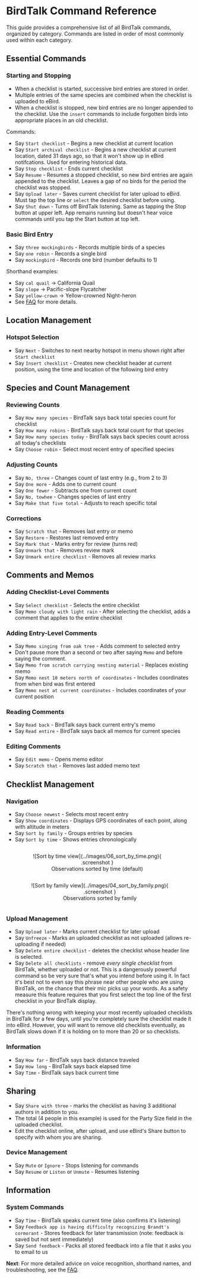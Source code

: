 # BirdTalk Command Reference

This guide provides a comprehensive list of all BirdTalk commands, organized by category. Commands are listed in order of most commonly used within each category.

## Essential Commands

### Starting and Stopping

- When a checklist is started, successive bird entries are stored in order.
- Multiple entries of the same species are combined when the checklist is uploaded to eBird.
- When a checklist is stopped, new bird entries are no longer appended to the checklist.  Use the `insert` commands to include forgotten birds into appropriate places in an old checklist.

Commands:

- Say `Start checklist` - Begins a new checklist at current location
- Say `Start archival checklist` - Begins a new checklist at current location, dated 31 days ago, so that it won't show up in eBird notifcations.  Used for entering historical data.
- Say `Stop checklist` - Ends current checklist
- Say `Resume` - Resumes a stopped checklist, so new bird entries are again appended to the checklist.  Leaves a gap of no birds for the period the checklist was stopped.
- Say `Upload later` - Saves current checklist for later upload to eBird.  Must tap the top line or `select` the desired checklist before using.
- Say `Shut down` - Turns off BirdTalk listening.  Same as tapping the Stop button at upper left.  App remains running but doesn't hear voice commands until you tap the Start button at top left.

### Basic Bird Entry

- Say `three mockingbirds` - Records multiple birds of a species
- Say `one robin` - Records a single bird
- Say `mockingbird` - Records one bird (number defaults to 1)

Shorthand examples:

- Say `cal quail` → California Quail
- Say `slope` → Pacific-slope Flycatcher
- Say `yellow-crown` → Yellow-crowned Night-heron
- See [FAQ](../faq.md) for more details.

## Location Management

### Hotspot Selection

- Say `Next` - Switches to next nearby hotspot in menu shown right after `Start checklist`
- Say `Insert checklist` - Creates new checklist header at current position, using the time and location of the following bird entry

## Species and Count Management

### Reviewing Counts

- Say `How many species` - BirdTalk says back total species count for checklist
- Say `How many robins` - BirdTalk says back total count for that species
- Say `How many species today` - BirdTalk says back species count across all today's checklists
- Say `Choose robin` - Select most recent entry of specified species

### Adjusting Counts

- Say `No, three` - Changes count of last entry (e.g., from 2 to 3)
- Say `One more` - Adds one to current count
- Say `One fewer` - Subtracts one from current count
- Say `No, towhee` - Changes species of last entry
- Say `Make that five total` - Adjusts to reach specific total

### Corrections

- Say `Scratch that` - Removes last entry or memo
- Say `Restore` - Restores last removed entry
- Say `Mark that` - Marks entry for review (turns red)
- Say `Unmark that` - Removes review mark
- Say `Unmark entire checklist` - Removes all review marks

## Comments and Memos

### Adding Checklist-Level Comments

- Say `Select checklist` - Selects the entire checklist
- Say `Memo cloudy with light rain` - After selecting the checklist, adds a comment that applies to the entire checklist

### Adding Entry-Level Comments

- Say `Memo singing from oak tree` - Adds comment to selected entry
- Don't pause more than a second or two after saying `Memo` and before saying the comment.
- Say `Memo from scratch carrying nesting material` - Replaces existing memo
- Say `Memo nest 10 meters north of coordinates` - Includes coordinates from when bird was first entered
- Say `Memo nest at current coordinates` - Includes coordinates of your current position

### Reading Comments

- Say `Read back` - BirdTalk says back current entry's memo
- Say `Read entire` - BirdTalk says back all memos for current species

### Editing Comments

- Say `Edit memo` - Opens memo editor
- Say `Scratch that` - Removes last added memo text

## Checklist Management

### Navigation

- Say `Choose newest` - Selects most recent entry
- Say `Show coordinates` - Displays GPS coordinates of each point, along with altitude in meters
- Say `Sort by family` - Groups entries by species
- Say `Sort by time` - Shows entries chronologically

<div style="text-align: center" markdown>
<div style="display: inline-block; margin-right: 1em" markdown>
<figure markdown>
  ![Sort by time view](../images/06_sort_by_time.png){ .screenshot }
  <figcaption>Observations sorted by time (default)</figcaption>
</figure>
</div>
<div style="display: inline-block" markdown>
<figure markdown>
  ![Sort by family view](../images/04_sort_by_family.png){ .screenshot }
  <figcaption>Observations sorted by family</figcaption>
</figure>
</div>
</div>


### Upload Management

- Say `Upload later` - Marks current checklist for later upload
- Say `Unfreeze` - Marks an uploaded checklist as not uploaded (allows re-uploading if needed)
- Say `Delete entire checklist` - deletes the checklist whose header line is selected.
- Say `Delete all checklists` - remove <i>every single checklist</i> from BirdTalk, whether uploaded or not.  This is a dangerously powerful command so be very sure that's what you intend before using it.  In fact it's best not to even say this phrase near other people who are using BirdTalk, on the chance that their mic picks up your words.  As a safety measure this feature requires that you first select the top line of the first checklist in your BirdTalk display.

There's nothing wrong with keeping your most recently uploaded checklists in BirdTalk for a few days, until you're completely sure the checklist made it into eBird.  However, you will want to remove old checklists eventually, as BirdTalk slows down if it is holding on to more than 20 or so checklists.


### Information

- Say `How far` - BirdTalk says back distance traveled
- Say `How long` - BirdTalk says back elapsed time
- Say `Time` - BirdTalk says back current time

## Sharing

- Say `Share with three` - marks the checklist as having 3 additional authors in addition to you.
- The total (4 people in this example) is used for the Party Size field in the uploaded checklist.
- Edit the checklist online, after upload, and use eBird's Share button to specify with whom you are sharing.

### Device Management

- Say `Mute` or `Ignore` - Stops listening for commands
- Say `Resume` or `Listen` or `Unmute` - Resumes listening

## Information

### System Commands

- Say `Time` - BirdTalk speaks current time (also confirms it's listening)
- Say `Feedback app is having difficulty recognizing Brandt's cormorant` - Stores feedback for later transmission (note: feedback is saved but not sent immediately)
- Say `Send feedback` - Packs all stored feedback into a file that it asks you to email to us

**Next**: For more detailed advice on voice recognition, shorthand names, and troubleshooting, see the [FAQ](../faq.md).
